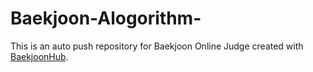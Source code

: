 # Baekjoon-Alogorithm-
This is an auto push repository for Baekjoon Online Judge created with [BaekjoonHub](https://github.com/BaekjoonHub/BaekjoonHub).
